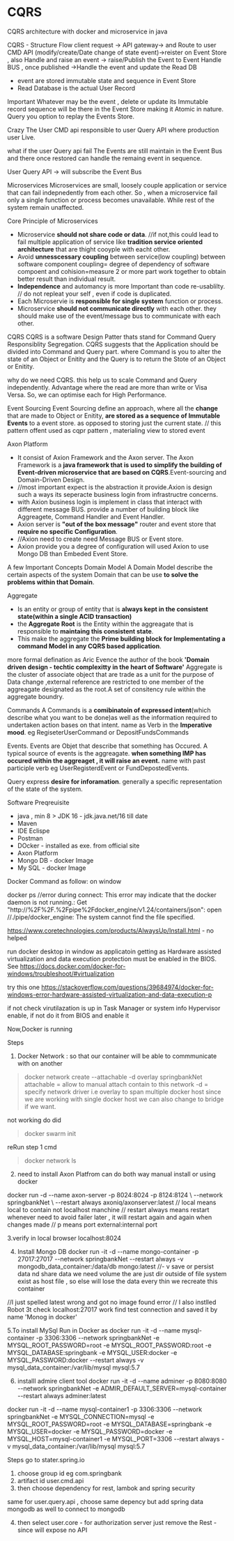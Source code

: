 # CQRS
CQRS architecture with docker and microservice in java 

CQRS - Structure Flow
client request -> API gateway-> and Route to user CMD API (modify/create/Date  change of state event)->reister on Event Store , also Handle and raise an event -> raise/Publish the Event to Event Handle BUS , once published ->Handle the event and update the Read DB 

* event are stored immutable state and sequence in Event Store 
* Read Database is the actual User Record

Important
Whatever may be the event , delete or update its Immutable record sequence will be there in the Event Store making it Atomic in nature.
Query you option to replay the Events Store.

Crazy
The User CMD api responsible to user Query API where production user Live.

what if the user Query api fail
The Events are still maintain in the Event Bus and there once restored can handle the remaing event in sequence.

User Query API -> will subscribe the Event Bus 


Microservices 
Microservices are small, loosely couple application or service that can fail indepnedently from each other.
So , when a microservice fail only a single function or process becomes unavailable. While rest of the system remain unaffected.

Core Principle of Microservices
* Microservice **should not share code or data**.
//if not,this could lead to fail multiple application of service like **tradition service oriented architecture** that are thight cooyple with eacht other.
* Avoid **unnesscessary coupling** between service(low coupling) between software component
coupling= degree of dependency of software compoent   and cohision=measure 2 or more part work together to obtain better result than individual result.
* **Independence** and automancy is more Important than code re-usablilty.
// do not repleat your self , even if code is duplicated.
* Each Microservie is **responsible for single system** function or process.
* Microservice **should not communicate directly** with each other.
they should make use of the event/message bus to communicate with each other.

CQRS
CQRS is a software Design Patter thats stand for Command Query Responsiblity Segregation. CQRS suggests that the Application should be divided into Command and Query part. where Command is you to alter the state of an Object or Enitity and the Query is to return the Stote of an Object or Enitity.

why do we need CQRS.
this help us to scale Command and Query independently.
Advantage  where the read are more than write or Visa Versa.
So, we can optimise each for High Performance.

Event Sourcing
Event Sourcing define an approach, where all the **change** that are made to Object or Enitity, **are stored as a sequence of Immutable Events** to a event store.
as opposed to storing just the current state.
// this pattern offent used as cqpr pattern , materialing view to stored event

Axon Platform
* It consist of Axion Framework and the Axon server.
The Axon Framework is a **java framework that is used to simplify the building of Event-driven microservice that are based on CQRS**.Event-sourcing and Domain-Driven Design.
* //most important expect is the abstraction it provide.Axion is design such a ways its seperacte business login from infrastructre concerns.
* with Axion business login is implement in class that interact with different message BUS. provide a number of building block like Aggreagete, Command Handler and Event Handler.
* Axion server is **"out of the box message"** router and event store that **require no specific Configuration**.
* //Axion need to create need Message BUS or Event store.
* Axion provide you a degree of configuration
 will used Axion to use Mongo DB than Embeded Event Store.
 
 A few Important Concepts
 Domain Model
 A Domain Model describe the certain aspects of the system Domain that can be use **to solve the problems within that Domain**.
 
 Aggregate
 * Is an entity or group of entity that is **always kept in the consistent state(within a single ACID transaction)**
 * the **Aggregate Root** is the Entity within the aggreagate that is responsible to **maintaing this consistent state**.
 * This make the aggregate the **Prime building block for Implementating a command Model in any CQRS based application**.

more formal defination as Aric Evence the author of the book **'Domain driven design - techtic complexitty in the heart of Software'**
Aggregate is the cluster of associate object that are trade as a unit for the purpose of Data change ,external reference are restricted to one member of the aggreagate designated as the root.A set of consitency rule within the aggregate boundry.

Commands
A Commands is a **comibinatoin of expressed intent**(which describe what you want to be done)as well as the information required to undertaken action bases on that intent.
name as Verb in the **Imperative mood**. eg RegiseterUserCommand or DepositFundsCommands

Events.
Events are Objet that describe that something has Occured.
A typical source of events is the aggreagate. **when something IMP has occured within the aggreaget , it will raise an event.**
name with past participle verb eg UserRegisterdEvent or FundDepostedEvents.

Query 
express **desire for inforamation**. generally a specific representation of the state of the system.


Software Preqreuisite
* java , min 8 > JDK 16 - jdk.java.net/16 till date
* Maven
* IDE Eclispe
* Postman
* DOcker - installed as exe. from official site
* Axon Platform
* Mongo DB - docker Image 
* My SQL - docker Image

Docker Command as follow: on window 

docker ps
//error during connect: This error may indicate that the docker daemon is not running.: Get "http://%2F%2F.%2Fpipe%2Fdocker_engine/v1.24/containers/json": open //./pipe/docker_engine: The system cannot find the file specified. 

https://www.coretechnologies.com/products/AlwaysUp/Install.html - no helped

run docker desktop in window as applicatoin getting as
Hardware assisted virtualization and data execution protection must be enabled in the BIOS. 
See https://docs.docker.com/docker-for-windows/troubleshoot/#virtualization

try this one 
https://stackoverflow.com/questions/39684974/docker-for-windows-error-hardware-assisted-virtualization-and-data-execution-p

if not check virutilazation is up in Task Manager or system info Hypervisor enable, if not do it from BIOS and enable it

Now,Docker is running

Steps
1. Docker Network : so that our container will be able to commmunicate with on another
> docker network create --attachable -d overlay springbankNet
attachable = allow to manual attach contain to this network 
-d = specify network driver i.e overlay to span multiple docker host  since we are working with single docker host we can also change to bridge if we want.

not working do did 
> docker swarm init

reRun step 1 cmd
> docker network ls

2. need to install Axon Platfrom can do both way manual install or using docker

docker run -d --name axon-server -p 8024:8024 -p 8124:8124 \ --network springbankNet \ --restart always axoniq/axonserver:latest
// local means local to contain not localhost manchine
// restart always means restart whenever need to avoid failer later , it will restart again and again when changes made
// p means port external:internal port

3.verify in local browser  localhost:8024

4. Install Mongo DB
docker run -it -d --name mongo-container -p 27017:27017 --network springbankNet --restart always -v mongodb_data_container:/data/db mongo:latest
//- v save or persist data nd share data we need volume
the are just dir outside of file system exist as host file , so else will lose the data every thin we recreate this container

//I just spelled latest wrong and got no image found error
// I also instlled Robot 3t
check localhost:27017 work find test connection and saved it by name 'Monog in docker'

5.To install MySql
Run in Docker as
docker run -it -d --name mysql-container -p 3306:3306 --network springbankNet  -e MYSQL_ROOT_PASSWORD=root -e  MYSQL_ROOT_PASSWORD:root -e     MYSQL_DATABASE:springbank -e   MYSQL_USER:docker -e    MYSQL_PASSWORD:docker --restart always -v mysql_data_container:/var/lib/mysql mysql:5.7

6. installl admire client tool
docker run -it -d --name adminer -p 8080:8080 --network springbankNet -e ADMIR_DEFAULT_SERVER=mysql-container --restart always adminer:latest

 docker run -it -d --name mysql-container1 -p 3306:3306 --network springbankNet -e MYSQL_CONNECTION=mysql -e MYSQL_ROOT_PASSWORD=root -e MYSQL_DATABASE=springbank -e MYSQL_USER=docker -e MYSQL_PASSWORD=docker -e MYSQL_HOST=mysql-container1 -e MYSQL_PORT=3306 --restart always -v mysql_data_container:/var/lib/mysql mysql:5.7
 
 
 Steps
 go to stater.spring.io
 
 1. choose group id eg com.springbank 
 2. artifact id user.cmd.api
 3.  then choose dependency for rest, lambok and spring security

same for user.query.api , choose same depency but add spring data mongodb as well to connect to mongodb

4. then select 
 user.core - for authorization server just remove the Rest - since will expose no API
 
 







 












